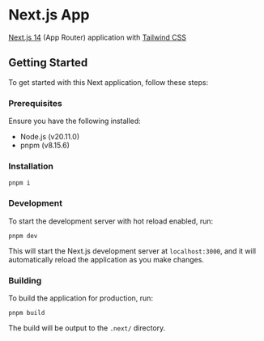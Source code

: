 # Next.js App

[Next.js 14](https://nextjs.org/) (App Router) application with [Tailwind CSS](https://tailwindcss.com/)

## Getting Started

To get started with this Next application, follow these steps:

### Prerequisites

Ensure you have the following installed:

- Node.js (v20.11.0)
- pnpm (v8.15.6)

### Installation

```
pnpm i
```

### Development

To start the development server with hot reload enabled, run:

```
pnpm dev
```

This will start the Next.js development server at `localhost:3000`, and it will automatically reload the application as you make changes.

### Building

To build the application for production, run:

```
pnpm build
```

The build will be output to the `.next/` directory.

